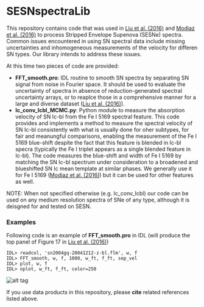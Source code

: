 # SESNspectraLib

This repository contains code that was used in [Liu et al. (2016)](http://arxiv.org/abs/1510.08049) and [Modjaz et al. (2016)](http://arxiv.org/abs/1509.07124) to process Stripped Envelope Supenova (SESNe) spectra. 
Common issues encountered in using SN spectral data include missing uncertainties and inhomogeneous measurements of the velocity for differen SN types. Our library intends to address these issues. 

At this time two pieces of code are provided: 
- **FFT_smooth.pro**: IDL routine to smooth SN spectra by separating SN signal from noise in Fourier space. It should be used to evaluate the uncertainty of spectra in absence of reduction-generated spectral uncertainty arrays, or to reaplce those in a comprehensive manner for a large and diverse dataset ([Liu et al. (2016)](http://arxiv.org/abs/1510.08049)).
- **Ic_conv_Icbl_MCMC.py**: Python module to measure the absorption velocity of SN Ic-bl from the Fe I 5169 spectral feature. This code provides and implements a method to measure the spectral velocity of SN Ic-bl consistently with what is usually done for oher subtypes, for fair and meanungful comparisons, enabling the measurement of the Fe I 5169 blue-shift despite the fact that this feature is blended in Ic-bl specra (typically the Fe I triplet appears as a single blended feature in Ic-bl). The code measures the blue-shift and width of Fe I 5169 by matching the SN Ic-bl spectrum under consideration to a broadened and blueshifted SN Ic mean template at similar phases. We generally use it for Fe I 5169 ([Modjaz et al. (2016)](http://arxiv.org/abs/1509.07124)) but it can be used for other features as well.


NOTE: When not specified otherwise (e.g. Ic_conv_Icbl) our code can be used on any medium resolution spectra of SNe of any type, although it is deisgned for and tested on SESN.

### Examples
Following code is an example of **FFT_smooth.pro** in IDL (will produce the top panel of Figure 17 in [Liu et al. (2016)](http://arxiv.org/abs/1510.08049))
```
IDL> readcol, 'sn2004gq-20041212-z-bl.flm', w, f
IDL> FFT_smooth, w, f, 1000, w_ft, f_ft, sep_vel
IDL> plot, w, f
IDL> oplot, w_ft, f_ft, color=250
```
![alt tag](https://github.com/nyusngroup/SESNspectraLib/blob/master/example_IDL_plot.png)

If you use data products in this repository, please <b>cite</b> related references listed above.
